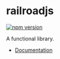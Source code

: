 # railroadjs

[![npm version](https://badge.fury.io/js/railroadjs.svg)](https://badge.fury.io/js/railroadjs)

A functional library.

* [Documentation](https://s-m-i-t-a.github.io/railroadjs)
